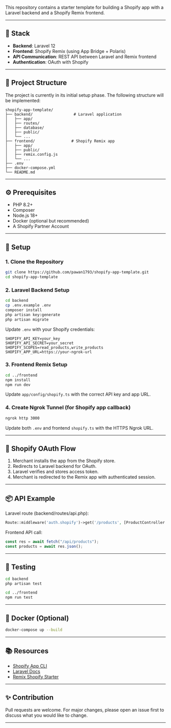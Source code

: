 This repository contains a starter template for building a Shopify app with a Laravel backend and a Shopify Remix frontend.

---

## 🧰 Stack

- **Backend**: Laravel 12
- **Frontend**: Shopify Remix (using App Bridge + Polaris)
- **API Communication**: REST API between Laravel and Remix frontend
- **Authentication**: OAuth with Shopify

---

## 📁 Project Structure

The project is currently in its initial setup phase. The following structure will be implemented:

```
shopify-app-template/
├── backend/                  # Laravel application
│   ├── app/
│   ├── routes/
│   ├── database/
│   ├── public/
│   └── ...
├── frontend/                # Shopify Remix app
│   ├── app/
│   ├── public/
│   ├── remix.config.js
│   └── ...
├── .env
├── docker-compose.yml
└── README.md
```

---

## ⚙️ Prerequisites

- PHP 8.2+
- Composer
- Node.js 18+
- Docker (optional but recommended)
- A Shopify Partner Account

---

## 🚀 Setup

### 1. Clone the Repository

```bash
git clone https://github.com/pawan1793/shopify-app-template.git
cd shopify-app-template
```

### 2. Laravel Backend Setup

```bash
cd backend
cp .env.example .env
composer install
php artisan key:generate
php artisan migrate
```

Update `.env` with your Shopify credentials:

```env
SHOPIFY_API_KEY=your_key
SHOPIFY_API_SECRET=your_secret
SHOPIFY_SCOPES=read_products,write_products
SHOPIFY_APP_URL=https://your-ngrok-url
```

### 3. Frontend Remix Setup

```bash
cd ../frontend
npm install
npm run dev
```

Update `app/config/shopify.ts` with the correct API key and app URL.

### 4. Create Ngrok Tunnel (for Shopify app callback)

```bash
ngrok http 3000
```

Update both `.env` and frontend `shopify.ts` with the HTTPS Ngrok URL.

---

## 🔐 Shopify OAuth Flow

1. Merchant installs the app from the Shopify store.
2. Redirects to Laravel backend for OAuth.
3. Laravel verifies and stores access token.
4. Merchant is redirected to the Remix app with authenticated session.

---

## 📦 API Example

Laravel route (backend/routes/api.php):
```php
Route::middleware('auth.shopify')->get('/products', [ProductController::class, 'index']);
```

Frontend API call:
```ts
const res = await fetch("/api/products");
const products = await res.json();
```

---

## 🧪 Testing

```bash
cd backend
php artisan test

cd ../frontend
npm run test
```

---

## 🐳 Docker (Optional)

```bash
docker-compose up --build
```

---

## 📚 Resources

- [Shopify App CLI](https://shopify.dev/docs/apps/tools/cli)
- [Laravel Docs](https://laravel.com/docs)
- [Remix Shopify Starter](https://github.com/Shopify/shopify-app-template-remix)

---

## ✨ Contribution

Pull requests are welcome. For major changes, please open an issue first to discuss what you would like to change.

---


